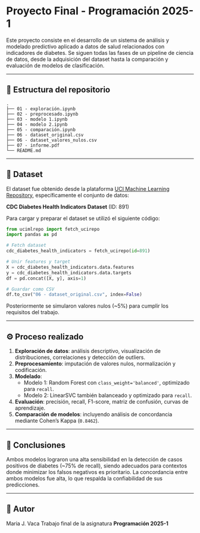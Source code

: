 

# Proyecto Final - Programación 2025-1

Este proyecto consiste en el desarrollo de un sistema de análisis y modelado predictivo aplicado a datos de salud relacionados con indicadores de diabetes. Se siguen todas las fases de un pipeline de ciencia de datos, desde la adquisición del dataset hasta la comparación y evaluación de modelos de clasificación.

---

## 📁 Estructura del repositorio

```
.
├── 01 - exploración.ipynb
├── 02 - preprocesado.ipynb
├── 03 - modelo 1.ipynb
├── 04 - modelo 2.ipynb
├── 05 - comparación.ipynb
├── 06 - dataset_original.csv
├── 06 - dataset_valores_nulos.csv
├── 07 - informe.pdf
└── README.md
```

---

## 🧾 Dataset

El dataset fue obtenido desde la plataforma [UCI Machine Learning Repository](https://archive.ics.uci.edu/dataset/891/cdc%2Bdiabetes%2Bhealth%2Bindicators), específicamente el conjunto de datos:

**CDC Diabetes Health Indicators Dataset** (ID: 891)

Para cargar y preparar el dataset se utilizó el siguiente código:

```python
from ucimlrepo import fetch_ucirepo 
import pandas as pd

# Fetch dataset 
cdc_diabetes_health_indicators = fetch_ucirepo(id=891) 

# Unir features y target
X = cdc_diabetes_health_indicators.data.features 
y = cdc_diabetes_health_indicators.data.targets 
df = pd.concat([X, y], axis=1)

# Guardar como CSV
df.to_csv("06 - dataset_original.csv", index=False)
```

Posteriormente se simularon valores nulos (~5%) para cumplir los requisitos del trabajo.

---

## ⚙️ Proceso realizado

1. **Exploración de datos**: análisis descriptivo, visualización de distribuciones, correlaciones y detección de outliers.
2. **Preprocesamiento**: imputación de valores nulos, normalización y codificación.
3. **Modelado**:
   - Modelo 1: Random Forest con `class_weight='balanced'`, optimizado para `recall`.
   - Modelo 2: LinearSVC también balanceado y optimizado para `recall`.
4. **Evaluación**: precisión, recall, F1-score, matriz de confusión, curvas de aprendizaje.
5. **Comparación de modelos**: incluyendo análisis de concordancia mediante Cohen’s Kappa (`0.8462`).

---

## 🧠 Conclusiones

Ambos modelos lograron una alta sensibilidad en la detección de casos positivos de diabetes (~75% de recall), siendo adecuados para contextos donde minimizar los falsos negativos es prioritario. La concordancia entre ambos modelos fue alta, lo que respalda la confiabilidad de sus predicciones.

---

## 👤 Autor

Maria J. Vaca
Trabajo final de la asignatura **Programación 2025-1**
